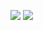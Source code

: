 
![](https://github-profile-summary-cards.vercel.app/api/cards/repos-per-language?username=0307eito&theme=monokai)
![](https://github-profile-summary-cards.vercel.app/api/cards/most-commit-language?username=0307eito&theme=monokai)
